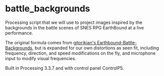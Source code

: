 # battle_backgrounds
Processing script that we will use to project images inspired by the backgrounds in the battle scenes of SNES RPG EarthBound at a live performance.

The original formula comes from <a href="https://github.com/gjtorikian/Earthbound-Battle-Backgrounds">gjtorikian's Earthbound-Battle-Backgrounds</a>, but is expanded for our own distortions as seen fit, including frequency, direction, and speed modifications on the fly, and microphone input to modify visual frequencies.

Built in Processing 3.3.7 and with control panel ControlP5.

